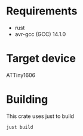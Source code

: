 # Requirements

- rust
- avr-gcc (GCC) 14.1.0

# Target device
ATTiny1606

# Building

This crate uses just to build

```
just build
```

